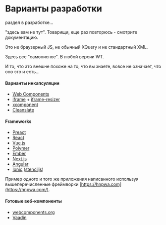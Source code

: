 # Варианты разработки

раздел в разработке...

"здесь вам не тут". Товарищи, еще раз повторюсь - смотрите документацию.

Это не браузерный JS, не обычный XQuery и не стандартный XML.

Здесь все "самописное". В любой версии WT.

И то, что это внешне похоже на то, что вы знаете, вовсе не означает, что оно это и есть...

#### Варианты инкапсуляции

* [Web Components](https://developer.mozilla.org/ru/docs/Web/Web_Components)
* [iframe](https://developer.mozilla.org/en-US/docs/Web/HTML/Element/iframe) + [iframe-resizer](https://github.com/davidjbradshaw/iframe-resizer)
* [xcomponent](https://github.com/krakenjs/xcomponent)
* [Cleanslate](https://www.gitbook.com/book/maksimyurkov/progressive-webtutor/edit#)

#### Frameworks

* [Preact](https://preactjs.com/)
* [React](https://reactjs.org/)
* [Vue.js](https://vuejs.org/)
* [Polymer](https://www.polymer-project.org/)
* [Ember](https://www.emberjs.com/)
* [Next.js](https://learnnextjs.com/)
* [Angular](https://angular.io/)
* [Ionic](http://ionicframework.com/) \([stenciljs](https://stenciljs.com/)\)

Пример одного и того же приложения написанного используя вышеперечисленные фреймворки [https://hnpwa.com](https://hnpwa.com/).

#### Готовые веб-компоненты

* [webcomponents.org](https://www.webcomponents.org/)
* [Vaadin](https://vaadin.com/elements/browse)



